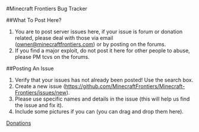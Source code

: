 #Minecraft Frontiers Bug Tracker

##What To Post Here?
1. You are to post server issues here, if your issue is forum or donation related, please deal with those via email (owner@minecraftfrontiers.com) or by posting on the forums. 
2. If you find a major exploit, do not post it here for other people to abuse, please PM tcvs on the forums.

##Posting An Issue
1. Verify that your issues has not already been posted! Use the search box.
2. Create a new issue (https://github.com/MinecraftFrontiers/Minecraft-Frontiers/issues/new).
3. Please use specific names and details in the issue (this will help us find the issue and fix it).
4. Include some pictures if you can (you can drag and drop them here).

[Donations](https://www.google.com)
